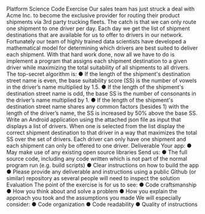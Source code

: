 Platform Science Code Exercise
Our sales team has just struck a deal with Acme Inc. to become the exclusive provider for
routing their product shipments via 3rd party trucking fleets. The catch is that we can only route
one shipment to one driver per day.
Each day we get the list of shipment destinations that are available for us to offer to drivers in
our network. Fortunately our team of highly trained data scientists have developed a
mathematical model for determining which drivers are best suited to deliver each shipment.
With that hard work done, now all we have to do is implement a program that assigns each
shipment destination to a given driver while maximizing the total suitability of all shipments to
all drivers.
The top-secret algorithm is:
● If the length of the shipment's destination street name is even, the base suitability score
(SS) is the number of vowels in the driver’s name multiplied by 1.5.
● If the length of the shipment's destination street name is odd, the base SS is the number
of consonants in the driver’s name multiplied by 1.
● If the length of the shipment's destination street name shares any common factors
(besides 1) with the length of the driver’s name, the SS is increased by 50% above the
base SS.
Write an Android application using the attached json file as input that displays a list of drivers.
When one is selected from the list display the correct shipment destination to that driver in a
way that maximizes the total SS over the set of drivers. Each driver can only have one shipment
and each shipment can only be offered to one driver.
Deliverable
Your app:
● May make use of any existing open source libraries
Send us:
● The full source code, including any code written which is not part of the normal program
run (e.g. build scripts)
● Clear instructions on how to build the app
● Please provide any deliverable and instructions using a public Github (or similar)
repository as several people will need to inspect the solution
Evaluation
The point of the exercise is for us to see:
● Code craftsmanship
● How you think about and solve a problem
● How you explain the approach you took and the assumptions you made
We will especially consider:
● Code organization
● Code readability
● Quality of instructions